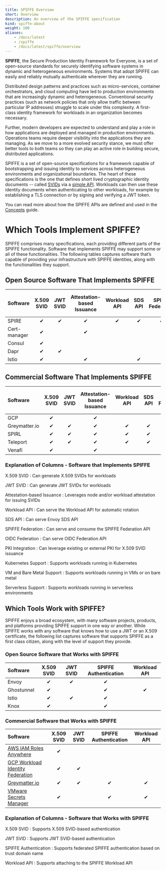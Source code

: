 ```yaml
---
title: SPIFFE Overview
short: Overview
description: An overview of the SPIFFE specification
kind: spiffe-about
weight: 100
aliases:
    - /docs/latest
    - /spiffe
    - /docs/latest/spiffe/overview
---
```


**SPIFFE**, the Secure Production Identity Framework for Everyone, is a set of open-source standards for securely identifying software systems in dynamic and heterogeneous environments. Systems that adopt SPIFFE can easily and reliably mutually authenticate wherever they are running.

Distributed design patterns and practices such as micro-services, container orchestrators, and cloud computing have led to production environments that are increasingly dynamic and heterogeneous. Conventional security practices (such as network policies that only allow traffic between particular IP addresses) struggle to scale under this complexity. A first-class identity framework for workloads in an organization becomes necessary.

Further, modern developers are expected to understand and play a role in how applications are deployed and managed in production environments. Operations teams require deeper visibility into the applications they are managing. As we move to a more evolved security stance, we must offer better tools to both teams so they can play an active role in building secure, distributed applications.

SPIFFE is a set of open-source specifications for a framework capable of bootstrapping and issuing identity to services across heterogeneous environments and organizational boundaries. The heart of these specifications is the one that defines short lived cryptographic identity documents -- called [SVIDs](/docs/latest/spiffe/concepts/#spiffe-verifiable-identity-document-svid) via a [simple API](/docs/latest/spiffe/concepts/#spiffe-workload-api). Workloads can then use these identity documents when authenticating to other workloads, for example by establishing a TLS connection or by signing and verifying a JWT token.

You can read more about how the SPIFFE APIs are defined and used in the [Concepts](/docs/latest/spiffe/concepts/) guide.

<!-- The following static tables replace the old method of importing implementer and tool data using {{< spiffe/issuers >}} and {{< spiffe/consumers >}} -->

# Which Tools Implement SPIFFE?

SPIFFE comprises many specifications, each providing different parts of the SPIFFE functionality. Software that implements SPIFFE may support some or all of these functionalities. The following tables captures software that’s capable of providing your infrastructure with SPIFFE identities, along with the functionalities they support.

## Open Source Software That Implements SPIFFE

| Software     | X.509 SVID | JWT SVID | Attestation-based Issuance | Workload API | SDS API | SPIFFE Federation | OIDC Federation | PKI Integration | Kubernetes Support | VM and Bare Metal Support | Serverless Support |
|:-------------|:----------:|:--------:|:--------------------------:|:------------:|:-------:|:-----------------:|:---------------:|:---------------:|:------------------:|:-------------------------:|:------------------:|
| SPIRE        | ✔          | ✔        | ✔                          | ✔            | ✔       | ✔                 | ✔               | ✔               | ✔                  | ✔                         | ✔                  |
| Cert-manager | ✔          |          | ✔                          |              |         |                   |                 | ✔               | ✔                  |                           |                    |
| Consul       | ✔          |          |                            |              |         |                   |                 | ✔               | ✔                  | ✔                         | Beta               |
| Dapr         | ✔          | ✔        |                            |              |         |                   |                 | ✔               | ✔                  | ✔                         |                    |
| Istio        | ✔          |          | ✔                          |              | ✔       |                   |                 | ✔               | ✔                  | ✔                         |                    |

## Commercial Software That Implements SPIFFE

| Software      | X.509 SVID | JWT SVID | Attestation-based Issuance | Workload API | SDS API | SPIFFE Federation | OIDC Federation | PKI Integration | Kubernetes Support | VM and Bare Metal Support | Serverless Support |
|:--------------|:----------:|:--------:|:--------------------------:|:------------:|:-------:|:-----------------:|:---------------:|:---------------:|:------------------:|:-------------------------:|:------------------:|
| GCP           | ✔          |          | ✔                          |              |         |                   |                 | ✔               | ✔                  | ✔                         |                    |
| Greymatter.io | ✔          | ✔        | ✔                          | ✔            | ✔       |                   |                 | ✔               | ✔                  | ✔                         | ✔                  |
| SPIRL         | ✔          | ✔        | ✔                          | ✔            | ✔       | ✔                 | ✔               | ✔               | ✔                  | ✔                         | ✔                  |
| Teleport      | ✔          | ✔        | ✔                          | ✔            | ✔       | ✔                 | ✔               |                 | ✔                  | ✔                         |                    |
| Venafi        | ✔          |          | ✔                          |              |         |                   |                 |                 | ✔                  | ✔                         |                    |

### Explanation of Columns - Software that Implements SPIFFE

X.509 SVID
: Can generate X.509 SVIDs for workloads

JWT SVID
: Can generate JWT SVIDs for workloads

Attestation-based Issuance
: Leverages node and/or workload attestation for issuing SVIDs

Workload API
: Can serve the Workload API for automatic rotation

SDS API
: Can serve Envoy SDS API

SPIFFE Federation
: Can serve and consume the SPIFFE Federation API

OIDC Federation
: Can serve OIDC Federation API

PKI Integration
: Can leverage existing or external PKI for X.509 SVID issuance

Kubernetes Support
: Supports workloads running in Kubernetes

VM and Bare Metal Support
: Supports workloads running in VMs or on bare metal

Serverless Support
: Supports workloads running in serverless environments

## Which Tools Work with SPIFFE?

SPIFFE enjoys a broad ecosystem, with many software projects, products, and platforms providing SPIFFE support in one way or another. While SPIFFE works with any software that knows how to use a JWT or an X.509 certificate, the following list captures software that supports SPIFFE as a first class citizen, along with the level of support they provide.

### Open Source Software that Works with SPIFFE

| Software   | X.509 SVID | JWT SVID | SPIFFE Authentication | Workload API |
|:-----------|:----------:|:--------:|:---------------------:|:------------:|
| Envoy      | ✔          | ✔        | ✔                     |              |
| Ghostunnel | ✔          |          | ✔                     | ✔            |
| Istio      | ✔          | ✔        | ✔                     |              |
| Knox       | ✔          |          | ✔                     |              |

### Commercial Software that Works with SPIFFE

| Software                                                                                               | X.509 SVID | JWT SVID | SPIFFE Authentication | Workload API |
|:-------------------------------------------------------------------------------------------------------|:----------:|:--------:|:---------------------:|:------------:|
| [AWS IAM Roles Anywhere](https://docs.aws.amazon.com/rolesanywhere/latest/userguide/introduction.html) |     ✔      |          |                       |              |
| [GCP Workload Identity Federation](https://cloud.google.com/iam/docs/workload-identity-federation)     |     ✔      |    ✔     |                       |              |
| [Greymatter.io](https://greymatter.gitbook.io/grey-matter-documentation/usage/fabric/security/spire)   |     ✔      |    ✔     |           ✔           |      ✔       |
| [VMware Secrets Manager](https://vsecm.com/documentation/architecture/overview/)                       |     ✔      |          |           ✔           |      ✔       |

### Explanation of Columns - Software that Works with SPIFFE

X.509 SVID
: Supports X.509 SVID-based authentication

JWT SVID
: Supports JWT SVID-based authentication

SPIFFE Authentication
: Supports federated SPIFFE authentication based on trust domain name

Workload API
: Supports attaching to the SPIFFE Workload API
